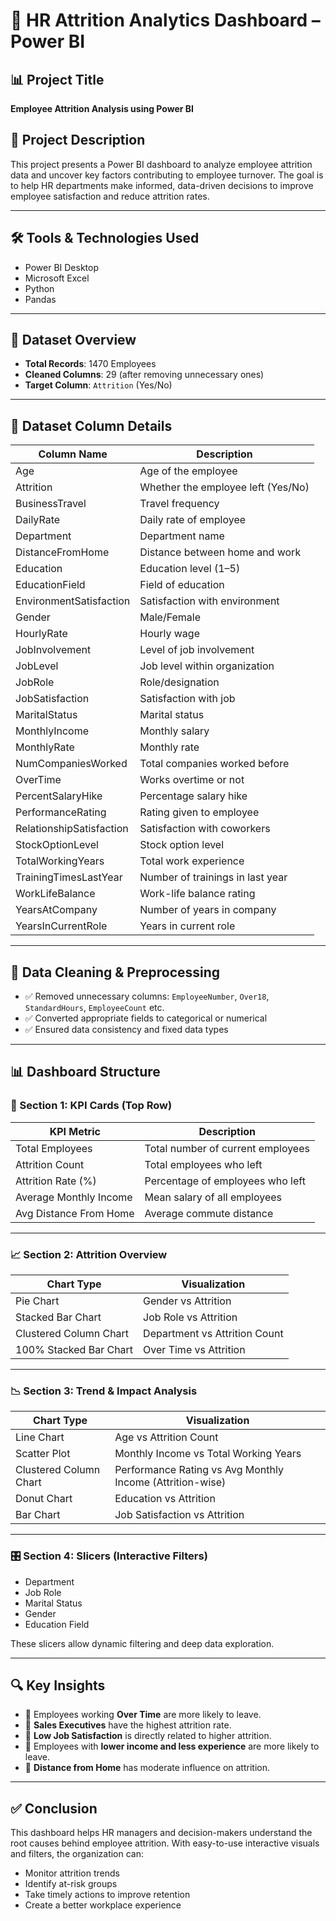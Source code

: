 # 🧠 HR Attrition Analytics Dashboard – Power BI

## 📊 Project Title
**Employee Attrition Analysis using Power BI**

## 📌 Project Description
This project presents a Power BI dashboard to analyze employee attrition data and uncover key factors contributing to employee turnover. The goal is to help HR departments make informed, data-driven decisions to improve employee satisfaction and reduce attrition rates.

---

## 🛠️ Tools & Technologies Used
- Power BI Desktop  
- Microsoft Excel  
- Python  
- Pandas

---

## 📂 Dataset Overview
- **Total Records**: 1470 Employees  
- **Cleaned Columns**: 29 (after removing unnecessary ones)  
- **Target Column**: `Attrition` (Yes/No)

---

## 📑 Dataset Column Details

| Column Name               | Description                                 |
|--------------------------|---------------------------------------------|
| Age                      | Age of the employee                         |
| Attrition                | Whether the employee left (Yes/No)          |
| BusinessTravel           | Travel frequency                            |
| DailyRate                | Daily rate of employee                      |
| Department               | Department name                             |
| DistanceFromHome         | Distance between home and work              |
| Education                | Education level (1–5)                       |
| EducationField           | Field of education                          |
| EnvironmentSatisfaction  | Satisfaction with environment               |
| Gender                   | Male/Female                                 |
| HourlyRate               | Hourly wage                                 |
| JobInvolvement           | Level of job involvement                    |
| JobLevel                 | Job level within organization               |
| JobRole                  | Role/designation                            |
| JobSatisfaction          | Satisfaction with job                       |
| MaritalStatus            | Marital status                              |
| MonthlyIncome            | Monthly salary                              |
| MonthlyRate              | Monthly rate                                |
| NumCompaniesWorked       | Total companies worked before               |
| OverTime                 | Works overtime or not                       |
| PercentSalaryHike        | Percentage salary hike                      |
| PerformanceRating        | Rating given to employee                    |
| RelationshipSatisfaction | Satisfaction with coworkers                 |
| StockOptionLevel         | Stock option level                          |
| TotalWorkingYears        | Total work experience                       |
| TrainingTimesLastYear    | Number of trainings in last year            |
| WorkLifeBalance          | Work-life balance rating                    |
| YearsAtCompany           | Number of years in company                  |
| YearsInCurrentRole       | Years in current role                       |

---

## 🧹 Data Cleaning & Preprocessing
- ✅ Removed unnecessary columns: `EmployeeNumber`, `Over18`, `StandardHours`, `EmployeeCount` etc.
- ✅ Converted appropriate fields to categorical or numerical
- ✅ Ensured data consistency and fixed data types

---

## 📊 Dashboard Structure

### 🧷 Section 1: KPI Cards (Top Row)
| KPI Metric              | Description                                |
|-------------------------|--------------------------------------------|
| Total Employees         | Total number of current employees          |
| Attrition Count         | Total employees who left                   |
| Attrition Rate (%)      | Percentage of employees who left           |
| Average Monthly Income  | Mean salary of all employees               |
| Avg Distance From Home  | Average commute distance                   |

---

### 📈 Section 2: Attrition Overview
| Chart Type              | Visualization                             |
|-------------------------|--------------------------------------------|
| Pie Chart               | Gender vs Attrition                        |
| Stacked Bar Chart       | Job Role vs Attrition                      |
| Clustered Column Chart  | Department vs Attrition Count              |
| 100% Stacked Bar Chart  | Over Time vs Attrition                     |

---

### 📉 Section 3: Trend & Impact Analysis
| Chart Type              | Visualization                             |
|-------------------------|--------------------------------------------|
| Line Chart              | Age vs Attrition Count                     |
| Scatter Plot            | Monthly Income vs Total Working Years      |
| Clustered Column Chart  | Performance Rating vs Avg Monthly Income (Attrition-wise) |
| Donut Chart             | Education vs Attrition                     |
| Bar Chart               | Job Satisfaction vs Attrition              |

---

### 🎛️ Section 4: Slicers (Interactive Filters)
- Department  
- Job Role  
- Marital Status  
- Gender  
- Education Field

These slicers allow dynamic filtering and deep data exploration.

---

## 🔍 Key Insights

- 📌 Employees working **Over Time** are more likely to leave.
- 📌 **Sales Executives** have the highest attrition rate.
- 📌 **Low Job Satisfaction** is directly related to higher attrition.
- 📌 Employees with **lower income and less experience** are more likely to leave.
- 📌 **Distance from Home** has moderate influence on attrition.

---

## ✅ Conclusion
This dashboard helps HR managers and decision-makers understand the root causes behind employee attrition. With easy-to-use interactive visuals and filters, the organization can:

- Monitor attrition trends  
- Identify at-risk groups  
- Take timely actions to improve retention  
- Create a better workplace experience  

